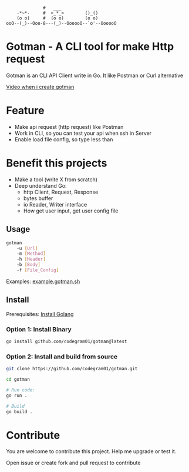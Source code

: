 ```
              #   ___                            
    -*~*-     #  <_*_>        ()_()          
    (o o)     #  (o o)        (o o)          
ooO--(_)--Ooo-8---(_)--OooooO--`o'--OooooO
```
# Gotman - A CLI tool for make Http request

Gotman is an CLI API Client write in Go.
It like Postman or Curl alternative 

[Video when i create gotman](https://youtu.be/-oDIp2BBs6w)

# Feature 
- Make api request (http request) like Postman
- Work in CLI, so you can test your api when ssh in Server 
- Enable load file config, so type less than 

# Benefit this projects 
- Make a tool (write X from scratch)
- Deep understand Go:
    + http Client, Request, Response
    + bytes buffer 
    + io Reader, Writer interface
    + How get user input, get user config file

## Usage
```sh
gotman 
    -u [Url] 
    -m [Method]
    -h [Header]
    -b [Body]
    -f [File_Config]
```

Examples: 
[example.gotman.sh](https://github.com/codegram01/gotman/blob/main/example/gotman.sh)

## Install
Prerequisites: [Install Golang](https://go.dev/doc/install) 

### Option 1: Install Binary
```sh
go install github.com/codegram01/gotman@latest
```

### Option 2: Install and build from source
```sh
git clone https://github.com/codegram01/gotman.git

cd gotman

# Run code: 
go run . 

# Build 
go build .
```

# Contribute 
You are welcome to contribute this project. 
Help me upgrade or test it. 

Open issue or create fork and pull request to contribute 